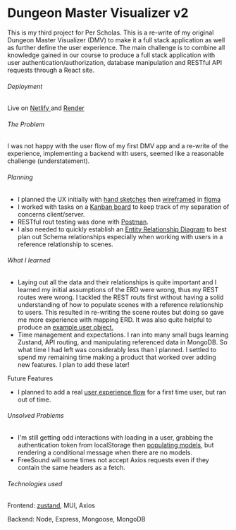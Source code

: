 # Dungeon Master Visualizer v2

This is my third project for Per Scholas. This is a re-write of my original Dungeon Master Visualizer (DMV) to make it a full stack application as well as further define the user experience. The main challenge is to combine all knowledge gained in our course to produce a full stack application with user authentication/authorization, database manipulation and RESTful API requests through a React site.

###### Deployment

Live on [Netlify ](https://animated-otter-4d1e1f.netlify.app/home)and [Render](https://dmv-51st.onrender.com/home)

###### The Problem

I was not happy with the user flow of my first DMV app and a re-write of the experience, implementing a backend with users, seemed like a reasonable challenge (understatement).

###### Planning

* I planned the UX initially with [hand sketches](https://github.com/geracia2/geracia2/blob/main/images/PXL_20240126_183533782.jpg?raw=true "link to sketches") then [wireframed](https://github.com/geracia2/geracia2/blob/main/images/Screenshot%202024-01-25%20230135.png?raw=true "link to screenshot of figma file") in [figma](https://www.figma.com/embed?embed_host=share&url=https%3A%2F%2Fwww.figma.com%2Ffile%2FWG1Ntt6hG0IE12EUV1ZNB7%2FDMV-v2---wireframes%3Ftype%3Ddesign%26node-id%3D0%253A1%26mode%3Ddesign%26t%3DLXzkZsDmoK1Ir3fC-1 "link to figma file")
* I worked with tasks on a [Kanban board](https://nostalgic-football-46c.notion.site/c26674c6f1c44691a8be2ec163bf20e2?v=09c90ef5a0a74e4189eb1fec7c1b338a&pvs=4 "link to notion kanban") to keep track of my separation of concerns client/server.
* RESTful rout testing was done with [Postman](https://github.com/geracia2/geracia2/blob/main/images/Screenshot%202024-01-26%20132906.png?raw=true "screenshot of postman rout testing").
* I also needed to quickly establish an [Entity Relationship Diagram](https://github.com/geracia2/geracia2/blob/main/images/Screenshot%202024-01-26%20110434.png?raw=true "screenshot of ERD in figma") to best plan out Schema relationships especially when working with users in a reference relationship to scenes.

###### What I learned

* Laying out all the data and their relationships is quite important and I learned my initial assumptions of the ERD were wrong, thus my REST routes were wrong. I tackled the REST routs first without having a solid understanding of how to populate scenes with a reference relationship to users. This resulted in re-writing the scene routes but doing so gave me more experience with mapping ERD. It was also quite helpful to produce an [example user object.](https://github.com/geracia2/geracia2/blob/main/images/Screenshot%202024-01-28%20124446.png?raw=true "screenshot of user object")
* Time management and expectations. I ran into many small bugs learning Zustand, API routing, and manipulating referenced data in MongoDB. So what time I had left was considerably less than I planned. I settled to spend my remaining time making a product that worked over adding new features. I plan to add these later!

Future Features

* I planned to add a real [user experience flow](https://github.com/geracia2/geracia2/blob/main/images/Screenshot%202024-01-31%20232049.png?raw=true "screenshot of new user flow") for a first time user, but ran out of time.

###### Unsolved Problems

* I'm still getting odd interactions with loading in a user, grabbing the authentication token from localStorage then [populating models](https://github.com/geracia2/geracia2/blob/main/images/Screenshot%202024-01-29%20184430.png?raw=true "screenshot of state with redux Devtools"), but rendering a conditional message when there are no models.
* FreeSound will some times not accept Axios requests even if they contain the same headers as a fetch.

###### Technologies used

Frontend: [zustand](https://github.com/pmndrs/zustand "zustand state management "), MUI, Axios

Backend: Node, Express, Mongoose, MongoDB
